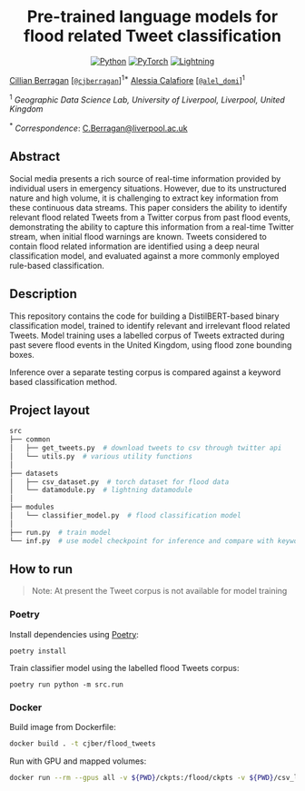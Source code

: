 <div align="center">

# Pre-trained language models for flood related Tweet classification

<a href="https://www.python.org"><img alt="Python" src="https://img.shields.io/badge/python%20-%2314354C.svg?&style=for-the-badge&logo=python&logoColor=white"/></a>
<a href="https://pytorch.org/"><img alt="PyTorch" src="https://img.shields.io/badge/PyTorch%20-%23EE4C2C.svg?&style=for-the-badge&logo=PyTorch&logoColor=white"/></a>
<a href="https://pytorchlightning.ai/"><img alt="Lightning" src="https://img.shields.io/badge/-Lightning-blueviolet?style=for-the-badge"></a>

</div>

[Cillian Berragan](https://www.liverpool.ac.uk/geographic-data-science/our-people/) [[`@cjberragan`](http://twitter.com/cjberragan)]<sup>1*</sup>
[Alessia Calafiore](https://www.liverpool.ac.uk/geographic-data-science/our-people/) [[`@alel_domi`](http://twitter.com/alel_domi)]<sup>1</sup>

<sup>1</sup> *Geographic Data Science Lab, University of Liverpool, Liverpool, United Kingdom*

<sup>*</sup> *Correspondence*: C.Berragan@liverpool.ac.uk

## Abstract

Social media presents a rich source of real-time information provided by
individual users in emergency situations. However, due to its
unstructured nature and high volume, it is challenging to extract key
information from these continuous data streams. This paper considers the
ability to identify relevant flood related Tweets from a Twitter corpus
from past flood events, demonstrating the ability to capture this
information from a real-time Twitter stream, when initial flood warnings
are known. Tweets considered to contain flood related information are
identified using a deep neural classification model, and evaluated
against a more commonly employed rule-based classification.

## Description

This repository contains the code for building a DistilBERT-based binary
classification model, trained to identify relevant and irrelevant flood
related Tweets. Model training uses a labelled corpus of Tweets
extracted during past severe flood events in the United Kingdom, using
flood zone bounding boxes.

Inference over a separate testing corpus is compared against a keyword
based classification method.

## Project layout

``` bash
src
├── common
│   ├── get_tweets.py  # download tweets to csv through twitter api
│   └── utils.py  # various utility functions
│
├── datasets
│   ├── csv_dataset.py  # torch dataset for flood data
│   └── datamodule.py  # lightning datamodule
│
├── modules
│   └── classifier_model.py  # flood classification model
│
├── run.py  # train model
└── inf.py  # use model checkpoint for inference and compare with keywords
```

## How to run

> Note: At present the Tweet corpus is not available for model training

### Poetry

Install dependencies using [Poetry](https://python-poetry.org/):

``` commandline
poetry install
```

Train classifier model using the labelled flood Tweets corpus:

``` commandline
poetry run python -m src.run
```

### Docker

Build image from Dockerfile:

``` bash
docker build . -t cjber/flood_tweets
```

Run with GPU and mapped volumes:

``` bash
docker run --rm --gpus all -v ${PWD}/ckpts:/flood/ckpts -v ${PWD}/csv_logs:/flood/csv_logs cjber/flood_tweets
```
